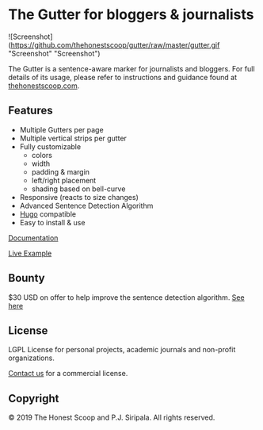# The Gutter for bloggers & journalists

![Screenshot](https://github.com/thehonestscoop/gutter/raw/master/gutter.gif "Screenshot" "Screenshot")

The Gutter is a sentence-aware marker for journalists and bloggers.
For full details of its usage, please refer to instructions and guidance found at [thehonestscoop.com](https://thehonestscoop.com).


## Features

* Multiple Gutters per page
* Multiple vertical strips per gutter
* Fully customizable
  - colors
  - width
  - padding & margin
  - left/right placement
  - shading based on bell-curve
* Responsive (reacts to size changes)
* Advanced Sentence Detection Algorithm
* [Hugo](gohugo.io) compatible
* Easy to install & use

[Documentation](https://thehonestscoop.com/docs/gutter)

[Live Example](https://thehonestscoop.com/why/nyt)

## Bounty

$30 USD on offer to help improve the sentence detection algorithm. [See here](https://thehonestscoop.com/docs/gutter/bounty/)

## License

LGPL License for personal projects, academic journals and non-profit organizations.

[Contact us](mailto:thehonestscoop@gmail.com) for a commercial license.

## Copyright

© 2019 The Honest Scoop and P.J. Siripala. All rights reserved.
